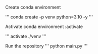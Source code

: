 Create conda environment

'''
conda create -p venv python=3.10 -y
'''

Activate conda environment :activate

'''
activate ./venv
'''

Run the repository
'''
python main.py
'''

